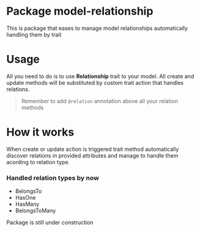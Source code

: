 # Package model-relationship
This is package that eases to manage model relationships automatically handling them by trait

# Usage
All you need to do is to use **Relationship** trait to your model. All create and update methods will be substituted by custom trait action that handles relations.

> Remember to add ```@relation``` annotation above all your relation methods

# How it works

When create or update action is triggered trait method automatically discover relations in provided attributes and manage to handle them acording to relation type.

### Handled relation types by now

   - BelongsTo
   - HasOne
   - HasMany
   - BelongsToMany
   
Package is still under construction
